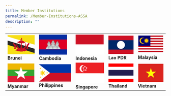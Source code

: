 ```yaml
---
title: Member Institutions
permalink: /Member-Institutions-ASSA
description: ""
---
```

| | | | | |
|---|---|---|---|---|
| ![Brunei](/images/Flags/brunei.jpg) **Brunei** | ![Cambodia](/images/Flags/cambodia.jpg) **Cambodia** | ![Indonesia](/images/Flags/indonesia.jpg) **Indonesia** | ![Lao PDR](/images/Flags/lao.jpg) **Lao PDR** | ![Malaysia](/images/Flags/malaysia.jpg) **Malaysia** |
| ![Myanmar](/images/Flags/myanmar.jpg) **Myanmar** | ![Philippines](/images/Flags/philippines.jpg) **Philippines** | ![Singapore](/images/Flags/singapore.jpg) **Singapore** | ![Thailand](/images/Flags/thailand.jpg) **Thailand** | ![Vietnam](/images/Flags/vietnam.jpg) **Vietnam** |